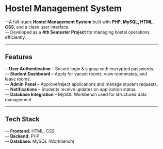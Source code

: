 #  Hostel Management System  

--A full-stack **Hostel Management System** built with **PHP, MySQL, HTML, CSS**, and a clean user interface.  
-- Developed as a **4th Semester Project** for managing hostel operations efficiently.  

---

## Features  
--**User Authentication** – Secure login & signup with encrypted passwords.  
-- **Student Dashboard** – Apply for vacant rooms, view roommates, and leave rooms.  
-- **Admin Panel** – Approve/reject applications and manage student requests.  
-- **Notifications** – Students receive updates on application status.  
-- **Database Integration** – MySQL Workbench used for structured data management.  

---

##  Tech Stack  
-- **Frontend:** HTML, CSS  
-- **Backend:** PHP  
-- **Database:** MySQL (Workbench)  


